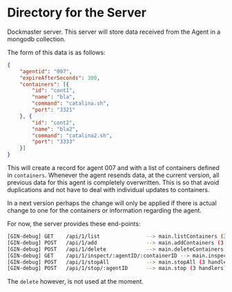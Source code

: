 Directory for the Server
========================

Dockmaster server. This server will store data received from the Agent in a mongodb collection.

The form of this data is as follows:

```json
{
	"agentid": "007",
	"expireAfterSeconds": 300,
	"containers": [{
		"id": "cont1",
		"name": "bla",
		"command": "catalina.sh",
		"port": "3321"
	}, {
		"id": "cont2",
		"name": "bla2",
		"command": "catalina2.sh",
		"port": "3333"
	}]
}
```

This will create a record for agent 007 and with a list of containers defined in ```containers```. Whenever the agent resends data, at the current version, all previous data for this agent is completely overwritten. This is so that avoid duplications and not have to deal with individual updates to containers.

In a next version perhaps the change will only be applied if there is actual change to one for the containers or information regarding the agent.

For now, the server provides these end-points:

```bash
[GIN-debug] GET    /api/1/list               --> main.listContainers (3 handlers)
[GIN-debug] POST   /api/1/add                --> main.addContainers (3 handlers)
[GIN-debug] POST   /api/1/delete             --> main.deleteContainers (3 handlers)
[GIN-debug] GET    /api/1/inspect/:agentID/:containerID --> main.inspectContainer (3 handlers)
[GIN-debug] POST   /api/1/stopAll            --> main.stopAll (3 handlers)
[GIN-debug] POST   /api/1/stop/:agentID      --> main.stop (3 handlers)
```

The ```delete``` however, is not used at the moment.
